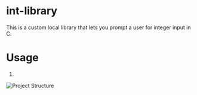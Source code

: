 # int-library
This is a custom local library that lets you prompt a user for integer input in C.

# Usage
1. 
![Project Structure](https://i.ytimg.com/vi/z7adFF3p6PA/maxresdefault.jpg)
